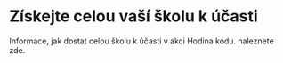 # Získejte celou vaší školu k účasti

Informace, jak dostat celou školu k účasti v akci Hodina kódu. naleznete zde.